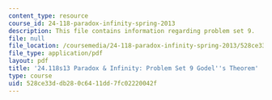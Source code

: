 ```yaml
---
content_type: resource
course_id: 24-118-paradox-infinity-spring-2013
description: This file contains information regarding problem set 9.
file: null
file_location: /coursemedia/24-118-paradox-infinity-spring-2013/528ce33ddb280c6411dd7fc02220042f_MIT24_118S13_ProbSet9.pdf
file_type: application/pdf
layout: pdf
title: '24.118s13 Paradox & Infinity: Problem Set 9 Godel''s Theorem'
type: course
uid: 528ce33d-db28-0c64-11dd-7fc02220042f
---
```

